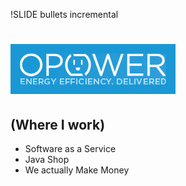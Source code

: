 !SLIDE bullets incremental
# ![OPOWER](opower.png "OPOWER")
## (Where I work)
* Software as a Service
* Java Shop
* We actually Make Money
